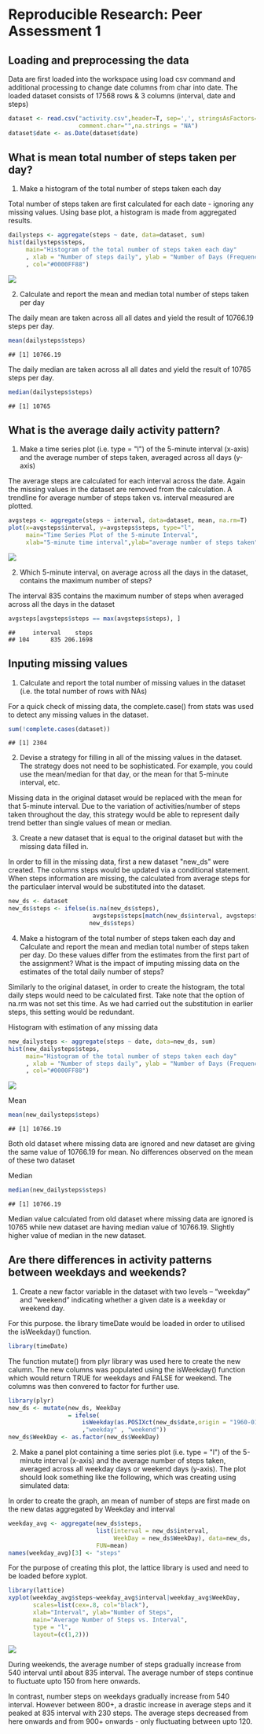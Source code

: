 # Reproducible Research: Peer Assessment 1


## Loading and preprocessing the data
Data are first loaded into the workspace using load csv command and additional 
processing to change date columns from char into date. The loaded dataset
consists of 17568 rows & 3 columns (interval, date and steps)

```r
dataset <- read.csv("activity.csv",header=T, sep=',', stringsAsFactors=F, 
                    comment.char="",na.strings = "NA")
dataset$date <- as.Date(dataset$date)
```

## What is mean total number of steps taken per day?
1. Make a histogram of the total number of steps taken each day

Total number of steps taken are first calculated for each date - ignoring any 
missing values. Using base plot, a histogram is made from aggregated results.


```r
dailysteps <- aggregate(steps ~ date, data=dataset, sum)
hist(dailysteps$steps, 
     main="Histogram of the total number of steps taken each day"
     , xlab = "Number of steps daily", ylab = "Number of Days (Frequency)"
     , col="#0000FF88")
```

![](./PA1_template_files/figure-html/unnamed-chunk-2-1.png) 


2. Calculate and report the mean and median total number of steps taken per day

The daily mean are taken across all all dates and yield the result of 10766.19
steps per day.

```r
mean(dailysteps$steps)
```

```
## [1] 10766.19
```

The daily median are taken across all all dates and yield the result of 10765
steps per day.

```r
median(dailysteps$steps)
```

```
## [1] 10765
```

## What is the average daily activity pattern?
1.  Make a time series plot (i.e. type = "l") of the 5-minute interval (x-axis) 
and the average number of steps taken, averaged across all days (y-axis)

The average steps are calculated for each interval across the date. Again the
missing values in the dataset are removed from the calculation. A trendline
for average number of steps taken vs. interval measured are plotted.


```r
avgsteps <- aggregate(steps ~ interval, data=dataset, mean, na.rm=T)
plot(x=avgsteps$interval, y=avgsteps$steps, type="l", 
     main="Time Series Plot of the 5-minute Interval", 
     xlab="5-minute time interval",ylab="average number of steps taken")
```

![](./PA1_template_files/figure-html/unnamed-chunk-5-1.png) 


2. Which 5-minute interval, on average across all the days in the dataset, 
contains the maximum number of steps?

The interval 835 contains the maximum number of steps when averaged across all 
the days in the dataset

```r
avgsteps[avgsteps$steps == max(avgsteps$steps), ]
```

```
##     interval    steps
## 104      835 206.1698
```

## Inputing missing values
1. Calculate and report the total number of missing values in the dataset
(i.e. the total number of rows with NAs)

For a quick check of missing data, the complete.case() from stats was used to 
detect any missing values in the dataset.

```r
sum(!complete.cases(dataset))
```

```
## [1] 2304
```

2. Devise a strategy for filling in all of the missing values in the dataset. 
The strategy does not need to be sophisticated. For example, you could use the 
mean/median for that day, or the mean for that 5-minute interval, etc.

Missing data in the original dataset would be replaced with the mean for that
5-minute interval. Due to the variation of activities/number of steps taken
throughout the day, this strategy would be able to represent daily trend better
than single values of mean or median.

3. Create a new dataset that is equal to the original dataset but with the 
missing data filled in.

In order to fill in the missing data, first a new dataset "new_ds" were created.
The columns steps would be updated via a conditional statement. When steps 
information are missing, the calculated from average steps for the particulaer
interval would be substituted into the dataset.

```r
new_ds <- dataset
new_ds$steps <- ifelse(is.na(new_ds$steps), 
                        avgsteps$steps[match(new_ds$interval, avgsteps$interval)],
                       new_ds$steps)
```

4. Make a histogram of the total number of steps taken each day and Calculate 
and report the mean and median total number of steps taken per day. Do these 
values differ from the estimates from the first part of the assignment? 
What is the impact of imputing missing data on the estimates of the total daily 
number of steps?

Similarly to the original dataset, in order to create the histogram, the total
daily steps would need to be calculated first. Take note that the option of 
na.rm was not set this time. As we had carried out the substitution in earlier
steps, this setting would be redundant.

Histogram with estimation of any missing data

```r
new_dailysteps <- aggregate(steps ~ date, data=new_ds, sum)
hist(new_dailysteps$steps, 
     main="Histogram of the total number of steps taken each day"
     , xlab = "Number of steps daily", ylab = "Number of Days (Frequency)"
     , col="#0000FF88")
```

![](./PA1_template_files/figure-html/unnamed-chunk-9-1.png) 
     
Mean

```r
mean(new_dailysteps$steps)
```

```
## [1] 10766.19
```
Both old dataset where missing data are ignored and new dataset are giving 
the same value of 10766.19 for mean. No differences observed on the mean of 
these two dataset

Median

```r
median(new_dailysteps$steps)
```

```
## [1] 10766.19
```
Median value calculated from old dataset where missing data are ignored is 10765
while new dataset are having median value of 10766.19. Slightly higher value of
median in the new dataset.

## Are there differences in activity patterns between weekdays and weekends?
1. Create a new factor variable in the dataset with two levels – “weekday” 
and “weekend” indicating whether a given date is a weekday or weekend day.

For this purpose. the library timeDate would be loaded in order to utilised the 
isWeekday() function. 

```r
library(timeDate)
```

The function mutate() from plyr library was used here to create the new calumn.
The new columns was populated using the isWeekday() function which would return
TRUE for weekdays and FALSE for weekend. The columns was then convered to factor
for further use.


```r
library(plyr)
new_ds <- mutate(new_ds, WeekDay 
                 = ifelse(
                     isWeekday(as.POSIXct(new_ds$date,origin = "1960-01-01"))
                     ,"weekday" , "weekend"))
new_ds$WeekDay <- as.factor(new_ds$WeekDay)      
```

2. Make a panel plot containing a time series plot (i.e. type = "l") of the 
5-minute interval (x-axis) and the average number of steps taken, averaged 
across all weekday days or weekend days (y-axis). The plot should look something
like the following, which was creating using simulated data:

In order to create the graph, an mean of number of steps are first made
on the new datas aggregated by Weekday and interval 

```r
weekday_avg <- aggregate(new_ds$steps, 
                         list(interval = new_ds$interval,
                              WeekDay = new_ds$WeekDay), data=new_ds, 
                         FUN=mean)
names(weekday_avg)[3] <- "steps"
```

For the purpose of creating this plot, the lattice library is used and need to 
be loaded before xyplot.

```r
library(lattice)
xyplot(weekday_avg$steps~weekday_avg$interval|weekday_avg$WeekDay, 
       scales=list(cex=.8, col="black"),
       xlab="Interval", ylab="Number of Steps", 
       main="Average Number of Steps vs. Interval",
       type = "l",
       layout=(c(1,2)))
```

![](./PA1_template_files/figure-html/unnamed-chunk-15-1.png) 

During weekends, the average number of steps gradually increase from 540 interval
until about 835 interval. The average number of steps continue to fluctuate upto
150 from here onwards.

In contrast, number steps on weekdays gradually increase from 540 interval.
However between 800+, a drastic increase in average steps and it peaked at 835
interval with 230 steps. The average steps decreased from here onwards and from 
900+ onwards - only fluctuating between upto 120.
